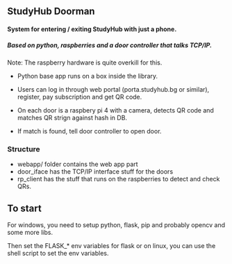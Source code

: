 ## StudyHub Doorman 

#### System for entering / exiting StudyHub with just a phone.

##### Based on python, raspberries and a door controller that talks TCP/IP.

Note: The raspberry hardware is quite overkill for this.

- Python base app runs on a box inside the library.
- Users can log in through web portal (porta.studyhub.bg or similar), register, pay subscription and get QR code.

- On each door is a raspbery pi 4 with a camera, detects QR code and matches QR strign against hash in DB. 
- If match is found, tell door controller to open door.


### Structure

- webapp/ folder contains the web app part
- door_iface has the TCP/IP interface stuff for the doors
- rp_client has the stuff that runs on the raspberries to detect and check QRs. 


## To start

For windows, you need to setup python, flask, pip and probably opencv and some more libs.

Then set the FLASK_* env variables for flask or
on linux, you can use the shell script to set the env variables.
